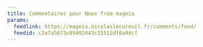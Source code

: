 ```yaml
---
title: Commentaires pour News from mageia
params:
  feedlink: https://mageia.nicolaslecureuil.fr/comments/feed/
  feedid: c2a7a5073c69492d43c15512df8a9dcf
---
```

